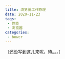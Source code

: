```yaml
---
title: 浏览器工作原理
date: 2020-11-23
tags:
 - 性能
 - 浏览器    
categories: 
 - bower
---
```


（还没写到这儿来呢，待。。。）